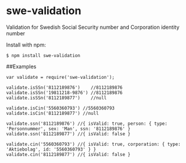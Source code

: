 # swe-validation
Validation for Swedish Social Security number and Corporation identity number

Install with npm:
```
$ npm install swe-validation
```

##Examples
```
var validate = require('swe-validation');

validate.isSSn('8112189876')    //8112189876
validate.isSSn('19811218-9876') //8112189876
validate.isSSn('8112189877')    //null

validate.isCin('5560360793') //5560360793
validate.isCin('8112189877') //null

validate.ssn('8112189876') //{ isValid: true, person: { type: 'Personnummer', sex: 'Man', ssn: '8112189876' }
validate.ssn('8112189877') //{ isValid: false }

validate.cin('5560360793') //{ isValid: true, corporation: { type: 'Aktiebolag', id: '5560360793' } }
validate.cin('8112189877') //{ isValid: false }
```
